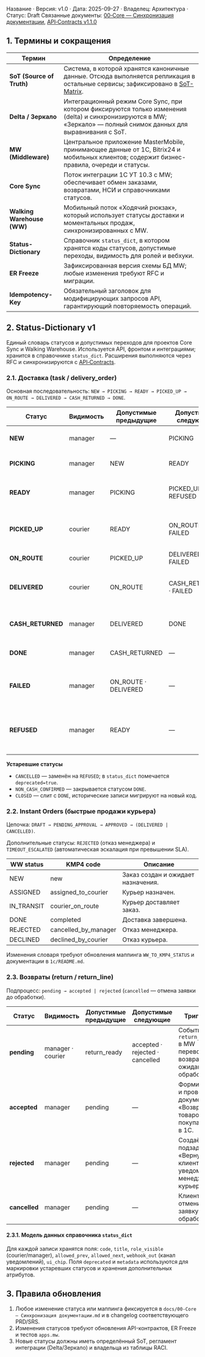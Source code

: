 Название · Версия: v1.0 · Дата: 2025-09-27 · Владелец: Архитектура · Статус: Draft
Связанные документы: [00‑Core — Синхронизация документации](00%E2%80%91Core%20%E2%80%94%20%D0%A1%D0%B8%D0%BD%D1%85%D1%80%D0%BE%D0%BD%D0%B8%D0%B7%D0%B0%D1%86%D0%B8%D1%8F%20%D0%B4%D0%BE%D0%BA%D1%83%D0%BC%D0%B5%D0%BD%D1%82%D0%B0%D1%86%D0%B8%D0%B8.md), [API‑Contracts v1.1.0](API%E2%80%91Contracts.md)

## 1. Термины и сокращения

| Термин | Определение |
| --- | --- |
| **SoT (Source of Truth)** | Система, в которой хранятся каноничные данные. Отсюда выполняется репликация в остальные сервисы; зафиксировано в [SoT-Matrix](00%E2%80%91Core%20%E2%80%94%20%D0%A1%D0%B8%D0%BD%D1%85%D1%80%D0%BE%D0%BD%D0%B8%D0%B7%D0%B0%D1%86%D0%B8%D1%8F%20%D0%B4%D0%BE%D0%BA%D1%83%D0%BC%D0%B5%D0%BD%D1%82%D0%B0%D1%86%D0%B8%D0%B8.md#5-sot-matrix-v1-source-of-truth). |
| **Delta / Зеркало** | Интеграционный режим Core Sync, при котором фиксируются только изменения (delta) и синхронизируются в MW; «Зеркало» — полный снимок данных для выравнивания с SoT. |
| **MW (Middleware)** | Центральное приложение MasterMobile, принимающее данные от 1С, Bitrix24 и мобильных клиентов; содержит бизнес-правила, очереди и статусы. |
| **Core Sync** | Поток интеграции 1С УТ 10.3 с MW; обеспечивает обмен заказами, возвратами, НСИ и справочниками статусов. |
| **Walking Warehouse (WW)** | Мобильный поток «Ходячий рюкзак», который использует статусы доставки и моментальных продаж, синхронизированных с MW. |
| **Status-Dictionary** | Справочник `status_dict`, в котором хранятся коды статусов, допустимые переходы, видимость для ролей и вебхуки. |
| **ER Freeze** | Зафиксированная версия схемы БД MW; любые изменения требуют RFC и миграции. |
| **Idempotency-Key** | Обязательный заголовок для модифицирующих запросов API, гарантирующий повторяемость операций. |

## 2. Status-Dictionary v1

Единый словарь статусов и допустимых переходов для проектов Core Sync и Walking Warehouse. Используется API, фронтом и интеграциями; хранится в справочнике `status_dict`. Расширения выполняются через RFC и синхронизируются с [API‑Contracts](API%E2%80%91Contracts.md#510-%D0%BC%D0%B0%D1%82%D1%80%D0%B8%D1%86%D0%B0-%D0%BF%D0%B5%D1%80%D0%B5%D1%85%D0%BE%D0%B4%D0%BE%D0%B2-%D1%81%D1%82%D0%B0%D1%82%D1%83%D1%81%D0%BE%D0%B2-walking-warehouse).

### 2.1. Доставка (task / delivery_order)

Основная последовательность: `NEW → PICKING → READY → PICKED_UP → ON_ROUTE → DELIVERED → CASH_RETURNED → DONE`.

| Статус | Видимость | Допустимые предыдущие | Допустимые следующие | Примечания |
| --- | --- | --- | --- | --- |
| **NEW** | manager | — | PICKING | Создан заказ, ожидает комплектации. |
| **PICKING** | manager | NEW | READY | Склад комплектует заказ. |
| **READY** | manager | PICKING | PICKED_UP · REFUSED | Упаковка завершена, заказ готов к выдаче. |
| **PICKED_UP** | courier | READY | ON_ROUTE · FAILED | Курьер забрал заказ; далее доставка или фиксация SLA нарушения. |
| **ON_ROUTE** | courier | PICKED_UP | DELIVERED · FAILED | Курьер в пути. |
| **DELIVERED** | courier | ON_ROUTE | CASH_RETURNED · FAILED | Заказ выдан клиенту, ожидается передача наличных. |
| **CASH_RETURNED** | manager | DELIVERED | DONE | Подтверждена передача наличных в кассу. |
| **DONE** | manager | CASH_RETURNED | — | Финальный статус, заказ закрыт. |
| **FAILED** | manager | ON_ROUTE · DELIVERED | — | Нарушение SLA, требуется ручная обработка. |
| **REFUSED** | manager | READY | — | Отказ клиента/менеджера; заменяет устаревший `CANCELLED`. |

**Устаревшие статусы**

- `CANCELLED` — заменён на `REFUSED`; в `status_dict` помечается `deprecated=true`.
- `NON_CASH_CONFIRMED` — закрывается статусом `DONE`.
- `CLOSED` — слит с `DONE`, исторические записи мигрируют на новый код.

### 2.2. Instant Orders (быстрые продажи курьера)

Цепочка: `DRAFT → PENDING_APPROVAL → APPROVED → (DELIVERED | CANCELLED)`.

Дополнительные статусы: `REJECTED` (отказ менеджера) и `TIMEOUT_ESCALATED` (автоматическая эскалация при превышении SLA).

| WW status | KMP4 code | Описание |
| --- | --- | --- |
| NEW | new | Заказ создан и ожидает назначения. |
| ASSIGNED | assigned_to_courier | Курьер назначен. |
| IN_TRANSIT | courier_on_route | Курьер доставляет заказ. |
| DONE | completed | Доставка завершена. |
| REJECTED | cancelled_by_manager | Отказ менеджера. |
| DECLINED | declined_by_courier | Отказ курьера. |

Изменения словаря требуют обновления маппинга `WW_TO_KMP4_STATUS` и документации в `1c/README.md`.

### 2.3. Возвраты (return / return_line)

Подпроцесс: `pending → accepted | rejected` (`cancelled` — отмена заявки до обработки).

| Статус | Видимость | Допустимые предыдущие | Допустимые следующие | Триггеры |
| --- | --- | --- | --- | --- |
| **pending** | manager · courier | return_ready | accepted · rejected · cancelled | Событие `return_ready` в MW переводит возврат в ожидание обработки. |
| **accepted** | manager | pending | — | Формируется и проводится документ «Возврат товаров от покупателя» в 1С. |
| **rejected** | manager | pending | — | Создаётся подзадача «Вернуть клиенту»; уведомления менеджеру и курьеру. |
| **cancelled** | manager | pending | — | Клиент отменил заявку до обработки. |

#### 2.3.1. Модель данных справочника `status_dict`

Для каждой записи хранятся поля: `code`, `title`, `role_visible` (courier/manager), `allowed_prev`, `allowed_next`, `webhook_out` (канал уведомлений), `ui_chip`. Поля `deprecated` и `metadata` используются для маркировки устаревших статусов и хранения дополнительных атрибутов.

## 3. Правила обновления

1. Любое изменение статуса или маппинга фиксируется в `docs/00‑Core — Синхронизация документации.md` и в changelog соответствующего PRD/SRS.
2. Изменения статусов требуют обновления API-контрактов, ER Freeze и тестов `apps.mw`.
3. Новые статусы должны иметь определённый SoT, регламент интеграции (Delta/Зеркало) и владельца из таблицы RACI.

